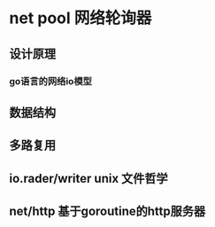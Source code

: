 # net pool  网络轮询器
## 设计原理
### go语言的网络io模型
## 数据结构
## 多路复用
## io.rader/writer unix 文件哲学
## net/http 基于goroutine的http服务器